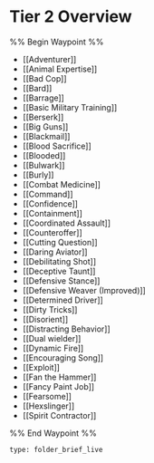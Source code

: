 # Tier 2 Overview

%% Begin Waypoint %%
- [[Adventurer]]
- [[Animal Expertise]]
- [[Bad Cop]]
- [[Bard]]
- [[Barrage]]
- [[Basic Military Training]]
- [[Berserk]]
- [[Big Guns]]
- [[Blackmail]]
- [[Blood Sacrifice]]
- [[Blooded]]
- [[Bulwark]]
- [[Burly]]
- [[Combat Medicine]]
- [[Command]]
- [[Confidence]]
- [[Containment]]
- [[Coordinated Assault]]
- [[Counteroffer]]
- [[Cutting Question]]
- [[Daring Aviator]]
- [[Debilitating Shot]]
- [[Deceptive Taunt]]
- [[Defensive Stance]]
- [[Defensive Weaver (Improved)]]
- [[Determined Driver]]
- [[Dirty Tricks]]
- [[Disorient]]
- [[Distracting Behavior]]
- [[Dual wielder]]
- [[Dynamic Fire]]
- [[Encouraging Song]]
- [[Exploit]]
- [[Fan the Hammer]]
- [[Fancy Paint Job]]
- [[Fearsome]]
- [[Hexslinger]]
- [[Spirit Contractor]]

%% End Waypoint %%

 
```ccard
type: folder_brief_live
```
 
